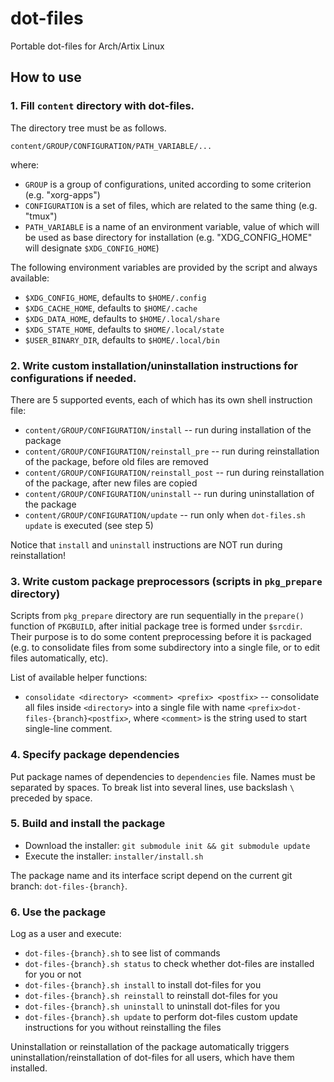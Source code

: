 # dot-files

Portable dot-files for Arch/Artix Linux

## How to use

### 1. Fill `content` directory with dot-files.

The directory tree must be as follows.

`content/GROUP/CONFIGURATION/PATH_VARIABLE/...`

where:
* `GROUP` is a group of configurations, united according to some criterion (e.g. "xorg-apps")
* `CONFIGURATION` is a set of files, which are related to the same thing (e.g. "tmux")
* `PATH_VARIABLE` is a name of an environment variable, value of which will be used as base directory for installation (e.g. "XDG_CONFIG_HOME" will designate `$XDG_CONFIG_HOME`)

The following environment variables are provided by the script and always available:
* `$XDG_CONFIG_HOME`, defaults to `$HOME/.config`
* `$XDG_CACHE_HOME`, defaults to `$HOME/.cache`
* `$XDG_DATA_HOME`, defaults to `$HOME/.local/share`
* `$XDG_STATE_HOME`, defaults to `$HOME/.local/state`
* `$USER_BINARY_DIR`, defaults to `$HOME/.local/bin`

### 2. Write custom installation/uninstallation instructions for configurations if needed.

There are 5 supported events, each of which has its own shell instruction file:
* `content/GROUP/CONFIGURATION/install` -- run during installation of the package
* `content/GROUP/CONFIGURATION/reinstall_pre` -- run during reinstallation of the package, before old files are removed
* `content/GROUP/CONFIGURATION/reinstall_post` -- run during reinstallation of the package, after new files are copied
* `content/GROUP/CONFIGURATION/uninstall` -- run during uninstallation of the package
* `content/GROUP/CONFIGURATION/update` -- run only when `dot-files.sh update` is executed (see step 5)

Notice that `install` and `uninstall` instructions are NOT run during reinstallation!

### 3. Write custom package preprocessors (scripts in `pkg_prepare` directory)

Scripts from `pkg_prepare` directory are run sequentially in the `prepare()` function of `PKGBUILD`, after initial package tree is formed under `$srcdir`.
Their purpose is to do some content preprocessing before it is packaged (e.g. to consolidate files from some subdirectory into a single file, or to edit files automatically, etc).

List of available helper functions:

* `consolidate <directory> <comment> <prefix> <postfix>` -- consolidate all files inside `<directory>` into
a single file with name `<prefix>dot-files-{branch}<postfix>`, where `<comment>` is the string used to start single-line comment.

### 4. Specify package dependencies

Put package names of dependencies to `dependencies` file. Names must be separated by spaces.
To break list into several lines, use backslash `\` preceded by space.

### 5. Build and install the package

* Download the installer: `git submodule init && git submodule update`
* Execute the installer: `installer/install.sh`

The package name and its interface script depend on the current git branch: `dot-files-{branch}`.

### 6. Use the package

Log as a user and execute:
* `dot-files-{branch}.sh` to see list of commands
* `dot-files-{branch}.sh status` to check whether dot-files are installed for you or not
* `dot-files-{branch}.sh install` to install dot-files for you
* `dot-files-{branch}.sh reinstall` to reinstall dot-files for you
* `dot-files-{branch}.sh uninstall` to uninstall dot-files for you
* `dot-files-{branch}.sh update` to perform dot-files custom update instructions for you without reinstalling the files

Uninstallation or reinstallation of the package automatically triggers uninstallation/reinstallation of dot-files for all users, which have them installed.

